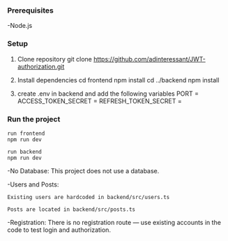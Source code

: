 ### Prerequisites

-Node.js

### Setup
1. Clone repository
git clone https://github.com/adinteressant/JWT-authorization.git

2. Install dependencies
    cd frontend
    npm install
    cd ../backend 
    npm install

3. create .env in backend and add the following variables
    PORT = 
    ACCESS_TOKEN_SECRET = 
    REFRESH_TOKEN_SECRET = 

### Run the project
    run frontend
    npm run dev

    run backend
    npm run dev

-No Database:
This project does not use a database.

-Users and Posts:

    Existing users are hardcoded in backend/src/users.ts

    Posts are located in backend/src/posts.ts

-Registration:
There is no registration route — use existing accounts in the code to test login and authorization.
